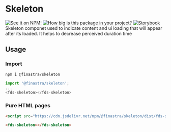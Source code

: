 # Skeleton

[![See it on NPM!](https://img.shields.io/npm/v/@finastra/skeleton?style=for-the-badge)](https://www.npmjs.com/package/@finastra/skeleton)
[![How big is this package in your project?](https://img.shields.io/bundlephobia/minzip/@finastra/skeleton?style=for-the-badge)](https://bundlephobia.com/result?p=@finastra/skeleton')
[![Storybook](https://shields.io/badge/-Play%20with%20this%20web%20component-2a0481?logo=storybook&style=for-the-badge)](https://finastra.github.io/finastra-design-system/?path=/story/components-skeleton--default)
Skeleton componet used to indicate content and ui loading that will appear after its loaded. It helps to decrease perceived duration time

## Usage

### Import

```
npm i @finastra/skeleton
```

```ts
import '@finastra/skeleton';
...
<fds-skeleton></fds-skeleton>
```

### Pure HTML pages

```html
<script src="https://cdn.jsdelivr.net/npm/@finastra/skeleton/dist/fds-skeleton.js"></script>

<fds-skeleton></fds-skeleton>
```
